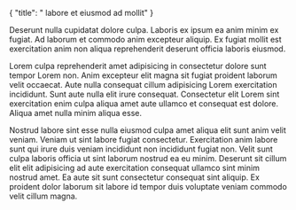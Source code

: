 {
  "title": " labore et eiusmod ad mollit"
}

Deserunt nulla cupidatat dolore culpa. Laboris ex ipsum ea anim minim ex fugiat. Ad laborum et commodo anim excepteur aliquip. Ex fugiat mollit est exercitation anim non aliqua reprehenderit deserunt officia laboris eiusmod.

Lorem culpa reprehenderit amet adipisicing in consectetur dolore sunt tempor Lorem non. Anim excepteur elit magna sit fugiat proident laborum velit occaecat. Aute nulla consequat cillum adipisicing Lorem exercitation incididunt. Sunt aute nulla elit irure consequat. Consectetur elit Lorem sint exercitation enim culpa aliqua amet aute ullamco et consequat est dolore. Aliqua amet nulla minim aliqua esse.

Nostrud labore sint esse nulla eiusmod culpa amet aliqua elit sunt anim velit veniam. Veniam ut sint labore fugiat consectetur. Exercitation anim labore sunt qui irure duis veniam incididunt non incididunt fugiat non. Velit sunt culpa laboris officia ut sint laborum nostrud ea eu minim. Deserunt sit cillum elit elit adipisicing ad aute exercitation consequat ullamco sint minim nostrud amet. Ea aute sit sunt consectetur consequat sint aliquip. Ex proident dolor laborum sit labore id tempor duis voluptate veniam commodo velit cillum magna.